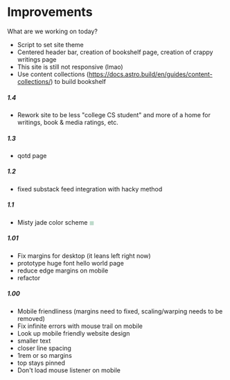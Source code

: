 # Improvements

What are we working on today?

- Script to set site theme
- Centered header bar, creation of bookshelf page, creation of crappy writings page
- This site is still not responsive (lmao)
- Use content collections (https://docs.astro.build/en/guides/content-collections/) to build bookshelf

##### 1.4

- Rework site to be less "college CS student" and more of a home for writings, book & media ratings, etc.

##### 1.3

- qotd page

##### 1.2

- fixed substack feed integration with hacky method

##### 1.1

- Misty jade color scheme <span style="color:rgb(189,218,202)">&#9724;</span>

##### 1.01

- Fix margins for desktop (it leans left right now)
- prototype huge font hello world page
- reduce edge margins on mobile
- refactor

##### 1.00

- Mobile friendliness (margins need to fixed, scaling/warping needs to be removed)
- Fix infinite errors with mouse trail on mobile
- Look up mobile friendly website design
- smaller text
- closer line spacing
- 1rem or so margins
- top stays pinned
- Don't load mouse listener on mobile

